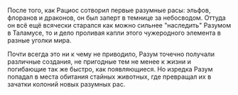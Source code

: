 После того, как Рациос сотворил первые разумные расы: эльфов, флоранов и драконов, он был заперт в темнице за небосводом. Оттуда он всё ещё всячески старался как можно сильнее "наследить" Разумом в Таламусе, то и дело проливая капли этого чужеродного элемента в разные уголки мира.
 
Почти всегда это ни к чему не приводило, Разум точечно получали различные создания, не пригодные тем не менее к жизни и погибающие так же быстро, как появляющиеся. Но изредка Разум попадал в места обитания стайных животных, где превращал их в зачатки колоний новых разумных рас.